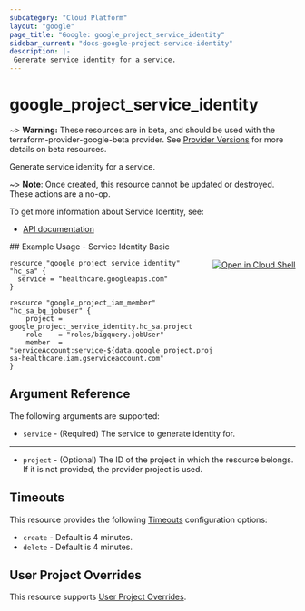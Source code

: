 ```yaml
---
subcategory: "Cloud Platform"
layout: "google"
page_title: "Google: google_project_service_identity"
sidebar_current: "docs-google-project-service-identity"
description: |-
 Generate service identity for a service.
---
```


# google\_project\_service\_identity

~> **Warning:** These resources are in beta, and should be used with the terraform-provider-google-beta provider.
See [Provider Versions](https://terraform.io/docs/providers/google/guides/provider_versions.html) for more details on beta resources.

Generate service identity for a service.

~> **Note**: Once created, this resource cannot be updated or destroyed. These
actions are a no-op.

To get more information about Service Identity, see:

* [API documentation](https://cloud.google.com/service-usage/docs/reference/rest/v1beta1/services/generateServiceIdentity)

<div class = "oics-button" style="float: right; margin: 0 0 -15px">
  <a href="https://console.cloud.google.com/cloudshell/open?cloudshell_git_repo=https%3A%2F%2Fgithub.com%2Fterraform-google-modules%2Fdocs-examples.git&cloudshell_working_dir=healthcare_dataset_basic&cloudshell_image=gcr.io%2Fgraphite-cloud-shell-images%2Fterraform%3Alatest&open_in_editor=main.tf&cloudshell_print=.%2Fmotd&cloudshell_tutorial=.%2Ftutorial.md" target="_blank">
    <img alt="Open in Cloud Shell" src="//gstatic.com/cloudssh/images/open-btn.svg" style="max-height: 44px; margin: 32px auto; max-width: 100%;">
  </a>
</div>
## Example Usage - Service Identity Basic


```hcl
resource "google_project_service_identity" "hc_sa" {
  service = "healthcare.googleapis.com"
}

resource "google_project_iam_member" "hc_sa_bq_jobuser" {
    project = google_project_service_identity.hc_sa.project
    role    = "roles/bigquery.jobUser"
    member  = "serviceAccount:service-${data.google_project.project.number}@gcp-sa-healthcare.iam.gserviceaccount.com"
}
```

## Argument Reference

The following arguments are supported:


* `service` -
  (Required)
  The service to generate identity for.


- - -

* `project` - (Optional) The ID of the project in which the resource belongs.
    If it is not provided, the provider project is used.


## Timeouts

This resource provides the following
[Timeouts](/docs/configuration/resources.html#timeouts) configuration options:

- `create` - Default is 4 minutes.
- `delete` - Default is 4 minutes.

## User Project Overrides

This resource supports [User Project Overrides](https://www.terraform.io/docs/providers/google/guides/provider_reference.html#user_project_override).
